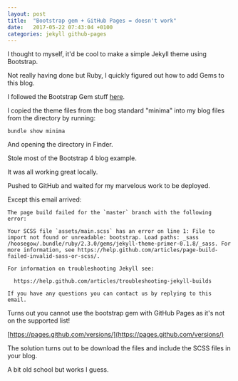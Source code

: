 ```yaml
---
layout: post
title:  "Bootstrap gem + GitHub Pages = doesn't work"
date:   2017-05-22 07:43:04 +0100
categories: jekyll github-pages
---
```


I thought to myself, it'd be cool to make a simple Jekyll theme using Bootstrap.

Not really having done but Ruby, I quickly figured out how to add Gems to this blog.

I followed the Bootstrap Gem stuff [here](https://v4-alpha.getbootstrap.com/getting-started/download/#rubygems).

I copied the theme files from the bog standard "minima" into my blog files from the directory by running:

`bundle show minima`

And opening the directory in Finder.

Stole most of the Bootstrap 4 blog example.

It was all working great locally.

Pushed to GitHub and waited for my marvelous work to be deployed.

Except this email arrived:

```
The page build failed for the `master` branch with the following error:

Your SCSS file `assets/main.scss` has an error on line 1: File to import not found or unreadable: bootstrap. Load paths: _sass /hoosegow/.bundle/ruby/2.3.0/gems/jekyll-theme-primer-0.1.8/_sass. For more information, see https://help.github.com/articles/page-build-failed-invalid-sass-or-scss/.

For information on troubleshooting Jekyll see:

  https://help.github.com/articles/troubleshooting-jekyll-builds

If you have any questions you can contact us by replying to this email.
```

Turns out you cannot use the bootstrap gem with GitHub Pages as it's not on the supported list!

[https://pages.github.com/versions/](https://pages.github.com/versions/)

The solution turns out to be download the files and include the SCSS files in your blog.

A bit old school but works I guess.